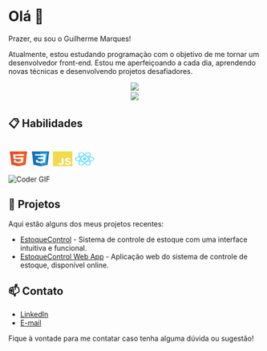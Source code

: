 # Olá 👋 

Prazer, eu sou o Guilherme Marques!

Atualmente, estou estudando programação com o objetivo de me tornar um desenvolvedor front-end. Estou me aperfeiçoando a cada dia, aprendendo novas técnicas e desenvolvendo projetos desafiadores.

<div align="center">
  <a href="https://github.com/droidmarx">
    <img height="180em" src="https://github-readme-stats.vercel.app/api?username=droidmarx&show_icons=true&theme=tokyonight&include_all_commits=true&count_private=true"/>
    <br>
    <img height="180em" src="https://github-readme-stats.vercel.app/api/top-langs/?username=droidmarx&layout=compact&langs_count=7&theme=tokyonight"/>
  </a>
</div>

## 📋 Habilidades
<div style="display: inline_block"><br>
  <img align="center" alt="HTML" height="30" width="40" src="https://raw.githubusercontent.com/devicons/devicon/master/icons/html5/html5-original.svg">
  <img align="center" alt="CSS" height="30" width="40" src="https://raw.githubusercontent.com/devicons/devicon/master/icons/css3/css3-original.svg">
  <img align="center" alt="JavaScript" height="30" width="40" src="https://raw.githubusercontent.com/devicons/devicon/master/icons/javascript/javascript-plain.svg">
  <img align="center" alt="React" height="30" width="40" src="https://raw.githubusercontent.com/devicons/devicon/master/icons/react/react-original.svg">
</div>

<br>

<img alt="Coder GIF" height="250" width="350" src="https://cdn.dribbble.com/users/730703/screenshots/6581243/avento.gif" />

## 📂 Projetos
Aqui estão alguns dos meus projetos recentes:

- [EstoqueControl](https://github.com/droidmarx/EstoqueControl) - Sistema de controle de estoque com uma interface intuitiva e funcional. 
- [EstoqueControl Web App](https://estoque-control.vercel.app/) - Aplicação web do sistema de controle de estoque, disponível online.

## 📫 Contato
- [LinkedIn](https://www.linkedin.com/in/guilherme-marques)
- [E-mail](mailto:seuemail@example.com)

Fique à vontade para me contatar caso tenha alguma dúvida ou sugestão!